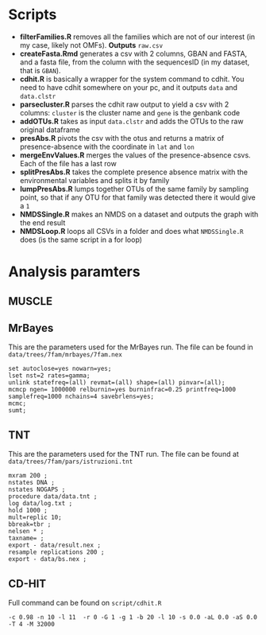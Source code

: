 # Scripts

* **filterFamilies.R** removes all the families which are not of our interest (in my case, likely not OMFs). **Outputs** `raw.csv`
* **createFasta.Rmd** generates a csv with 2 columns, GBAN and FASTA, and a fasta file, from the column with the sequencesID (in my dataset, that is `GBAN`).
* **cdhit.R** is basically a wrapper for the system command to cdhit. You need to have cdhit somewhere on your pc, and it outputs `data` and `data.clstr`
* **parsecluster.R** parses the cdhit raw output to yield a csv with 2 columns: `cluster` is the cluster name and `gene` is the genbank code
* **addOTUs.R** takes as input `data.clstr` and adds the OTUs to the raw original dataframe
* **presAbs.R** pivots the csv with the otus and returns a matrix of presence-absence with the coordinate in `lat` and `lon`
* **mergeEnvValues.R** merges the values of the presence-absence csvs. Each of the file has a last row
* **splitPresAbs.R** takes the complete presence absence matrix with the environmental variables and splits it by family
* **lumpPresAbs.R** lumps together OTUs of the same family by sampling point, so that if any OTU for that family was detected there it would give a `1`
* **NMDSSingle.R** makes an NMDS on a dataset and outputs the graph with the end result
* **NMDSLoop.R** loops all CSVs in a folder and does what `NMDSSingle.R` does (is the same script in a for loop)


# Analysis paramters

## MUSCLE





## MrBayes

This are the parameters used for the MrBayes run. The file can be found in `data/trees/7fam/mrbayes/7fam.nex`

```
set autoclose=yes nowarn=yes;
lset nst=2 rates=gamma;
unlink statefreq=(all) revmat=(all) shape=(all) pinvar=(all);
mcmcp ngen= 1000000 relburnin=yes burninfrac=0.25 printfreq=1000  samplefreq=1000 nchains=4 savebrlens=yes;
mcmc;
sumt;
```

## TNT

This are the parameters used for the TNT run. The file can be found at `data/trees/7fam/pars/istruzioni.tnt`

```
mxram 200 ;
nstates DNA ;
nstates NOGAPS ;
procedure data/data.tnt ;
log data/log.txt ;
hold 1000 ;
mult=replic 10;
bbreak=tbr ;
nelsen * ;
taxname= ;
export - data/result.nex ;
resample replications 200 ;
export - data/bs.nex ;
```

## CD-HIT

Full command can be found on `script/cdhit.R`
```
-c 0.98 -n 10 -l 11  -r 0 -G 1 -g 1 -b 20 -l 10 -s 0.0 -aL 0.0 -aS 0.0 -T 4 -M 32000
```
